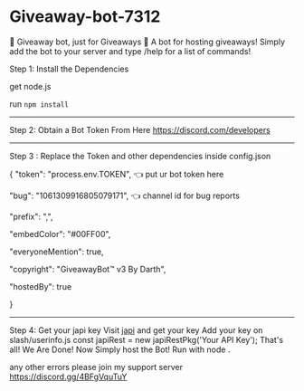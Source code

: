 # Giveaway-bot-7312
🎉 Giveaway bot, just for Giveaways 🎉  A bot for hosting giveaways!  Simply add the bot to your server and  type /help for a list of commands!








Step 1: Install the Dependencies

get node.js

run ``npm install``

___________________________________

Step 2: Obtain a Bot Token From Here
https://discord.com/developers

___________________________________

Step 3 : Replace the Token and other dependencies inside config.json

{
  "token": "process.env.TOKEN", 👈 put ur bot token here 

  "bug": "1061309916805079171", 👈 channel id for bug reports

  "prefix": ",", 

  "embedColor": "#00FF00",

  "everyoneMention": true, 

  "copyright": "GiveawayBot™ v3 By Darth",

  "hostedBy": true 

}

___________________________________

Step 4: Get your japi key
Visit [japi](https://key.japi.rest/) and get your key
Add your key on slash/userinfo.js
const japiRest = new japiRestPkg('Your API Key');
That's all! We Are Done! Now Simply host the Bot!
Run with node .

any other errors please join my support server
https://discord.gg/4BFgVquTuY
